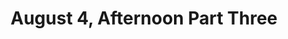 ---
layout: manifest
title: August 4, Afternoon Part Three
manifest_name: august-4-afternoon-part-three

---